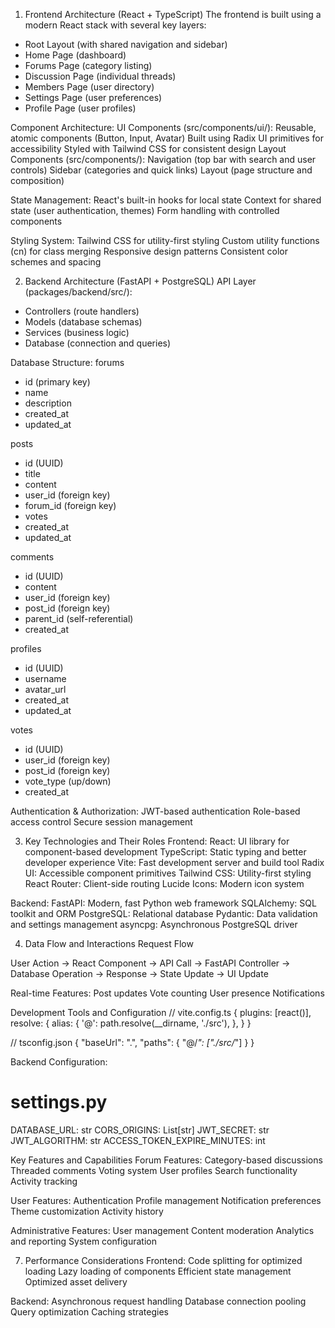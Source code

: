 1. Frontend Architecture (React + TypeScript)
The frontend is built using a modern React stack with several key layers:
- Root Layout (with shared navigation and sidebar)
- Home Page (dashboard)
- Forums Page (category listing)
- Discussion Page (individual threads)
- Members Page (user directory)
- Settings Page (user preferences)
- Profile Page (user profiles)

Component Architecture:
UI Components (src/components/ui/):
Reusable, atomic components (Button, Input, Avatar)
Built using Radix UI primitives for accessibility
Styled with Tailwind CSS for consistent design
Layout Components (src/components/):
Navigation (top bar with search and user controls)
Sidebar (categories and quick links)
Layout (page structure and composition)

State Management:
React's built-in hooks for local state
Context for shared state (user authentication, themes)
Form handling with controlled components

Styling System:
Tailwind CSS for utility-first styling
Custom utility functions (cn) for class merging
Responsive design patterns
Consistent color schemes and spacing

2. Backend Architecture (FastAPI + PostgreSQL)
API Layer (packages/backend/src/):
- Controllers (route handlers)
- Models (database schemas)
- Services (business logic)
- Database (connection and queries)

Database Structure:
forums
  - id (primary key)
  - name
  - description
  - created_at
  - updated_at

posts
  - id (UUID)
  - title
  - content
  - user_id (foreign key)
  - forum_id (foreign key)
  - votes
  - created_at
  - updated_at

comments
  - id (UUID)
  - content
  - user_id (foreign key)
  - post_id (foreign key)
  - parent_id (self-referential)
  - created_at

profiles
  - id (UUID)
  - username
  - avatar_url
  - created_at
  - updated_at

votes
  - id (UUID)
  - user_id (foreign key)
  - post_id (foreign key)
  - vote_type (up/down)
  - created_at

Authentication & Authorization:
JWT-based authentication
Role-based access control
Secure session management

3. Key Technologies and Their Roles
Frontend:
React: UI library for component-based development
TypeScript: Static typing and better developer experience
Vite: Fast development server and build tool
Radix UI: Accessible component primitives
Tailwind CSS: Utility-first styling
React Router: Client-side routing
Lucide Icons: Modern icon system

Backend:
FastAPI: Modern, fast Python web framework
SQLAlchemy: SQL toolkit and ORM
PostgreSQL: Relational database
Pydantic: Data validation and settings management
asyncpg: Asynchronous PostgreSQL driver

4. Data Flow and Interactions
Request Flow

User Action → React Component → API Call → FastAPI Controller → 
Database Operation → Response → State Update → UI Update

Real-time Features:
Post updates
Vote counting
User presence
Notifications

Development Tools and Configuration
// vite.config.ts
{
  plugins: [react()],
  resolve: {
    alias: {
      '@': path.resolve(__dirname, './src'),
    },
  }
}

// tsconfig.json
{
  "baseUrl": ".",
  "paths": {
    "@/*": ["./src/*"]
  }
}

Backend Configuration:
# settings.py
DATABASE_URL: str
CORS_ORIGINS: List[str]
JWT_SECRET: str
JWT_ALGORITHM: str
ACCESS_TOKEN_EXPIRE_MINUTES: int

 Key Features and Capabilities
Forum Features:
Category-based discussions
Threaded comments
Voting system
User profiles
Search functionality
Activity tracking

User Features:
Authentication
Profile management
Notification preferences
Theme customization
Activity history

Administrative Features:
User management
Content moderation
Analytics and reporting
System configuration

7. Performance Considerations
Frontend:
Code splitting for optimized loading
Lazy loading of components
Efficient state management
Optimized asset delivery

Backend:
Asynchronous request handling
Database connection pooling
Query optimization
Caching strategies
